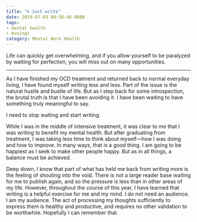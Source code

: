 ```yaml
---
title: "🌀 Just write"
date: 2019-07-03 08:56:46-0600
tags:
- mental health
- musings
category: Mental Work Health
---
```


Life can quickly get overwhelming, and if you allow yourself to be paralyzed by waiting for perfection, you will miss out on many opportunities.

***

As I have finished my OCD treatment and returned back to normal everyday living, I have found myself writing less and less. Part of the issue is the natural hustle and bustle of life. But as I step back for some introspection, the brutal truth is that I have been avoiding it. I have been waiting to have something truly meaningful to say.

I need to stop waiting and start writing.

While I was in the middle of intensive treatment, it was clear to me that I was writing to benefit my mental health. But after graduating from treatment, I was taking less time to think about myself—how I was doing and how to improve. In many ways, that is a good thing. I am going to be happiest as I seek to make other people happy. But as in all things, a balance must be achieved.

Deep down, I know that part of what has held me back from writing more is the feeling of shouting into the void. There is not a large reader base waiting for me to publish again, and so the pressure is less than in other areas of my life. However, throughout the course of this year, I have learned that writing is a helpful exercise for me and my mind. I do not need an audience. I am my audience. The act of processing my thoughts sufficiently to express them is healthy and productive, and requires no other validation to be worthwhile. Hopefully I can remember that.
